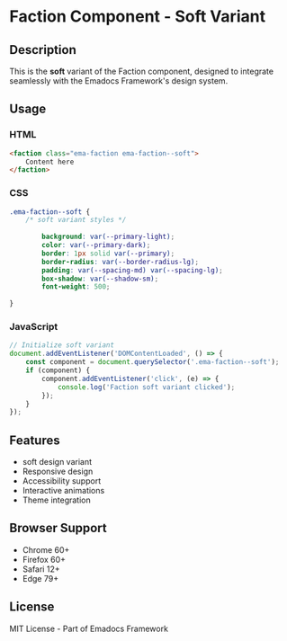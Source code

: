 # Faction Component - Soft Variant

## Description
This is the **soft** variant of the Faction component, designed to integrate seamlessly with the Emadocs Framework's design system.

## Usage

### HTML
```html
<faction class="ema-faction ema-faction--soft">
    Content here
</faction>
```

### CSS
```css
.ema-faction--soft {
    /* soft variant styles */
    
        background: var(--primary-light);
        color: var(--primary-dark);
        border: 1px solid var(--primary);
        border-radius: var(--border-radius-lg);
        padding: var(--spacing-md) var(--spacing-lg);
        box-shadow: var(--shadow-sm);
        font-weight: 500;
    
}
```

### JavaScript
```javascript
// Initialize soft variant
document.addEventListener('DOMContentLoaded', () => {
    const component = document.querySelector('.ema-faction--soft');
    if (component) {
        component.addEventListener('click', (e) => {
            console.log('Faction soft variant clicked');
        });
    }
});
```

## Features
- soft design variant
- Responsive design
- Accessibility support
- Interactive animations
- Theme integration

## Browser Support
- Chrome 60+
- Firefox 60+
- Safari 12+
- Edge 79+

## License
MIT License - Part of Emadocs Framework
